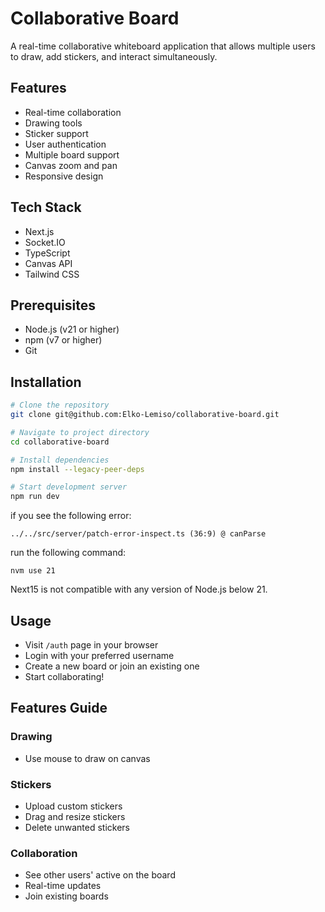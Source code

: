 # Collaborative Board

A real-time collaborative whiteboard application that allows multiple users to draw, add stickers, and interact simultaneously.

## Features

- Real-time collaboration
- Drawing tools
- Sticker support
- User authentication
- Multiple board support
- Canvas zoom and pan
- Responsive design

## Tech Stack

- Next.js
- Socket.IO
- TypeScript
- Canvas API
- Tailwind CSS

## Prerequisites

- Node.js (v21 or higher)
- npm (v7 or higher)
- Git

## Installation

```bash
# Clone the repository
git clone git@github.com:Elko-Lemiso/collaborative-board.git

# Navigate to project directory
cd collaborative-board

# Install dependencies
npm install --legacy-peer-deps

# Start development server
npm run dev
```

if you see the following error:

```
../../src/server/patch-error-inspect.ts (36:9) @ canParse
```

run the following command:

```
nvm use 21
```

Next15 is not compatible with any version of Node.js below 21.

## Usage

- Visit `/auth` page in your browser
- Login with your preferred username
- Create a new board or join an existing one
- Start collaborating!

## Features Guide

### Drawing

- Use mouse to draw on canvas

### Stickers

- Upload custom stickers
- Drag and resize stickers
- Delete unwanted stickers

### Collaboration

- See other users' active on the board
- Real-time updates
- Join existing boards
